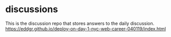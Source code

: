 # discussions

This is the discussion repo that stores answers to the daily discussion.
https://eddgr.github.io/deploy-on-day-1-nyc-web-career-040119/index.html
